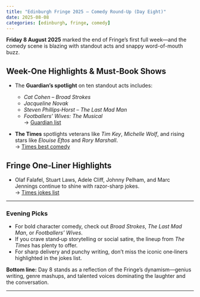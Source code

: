 ```yaml
---
title: "Edinburgh Fringe 2025 – Comedy Round‑Up (Day Eight)"
date: 2025-08-08
categories: [edinburgh, fringe, comedy]
---
```


**Friday 8 August 2025** marked the end of Fringe’s first full week—and the comedy scene is blazing with standout acts and snappy word-of-mouth buzz.

## Week-One Highlights & Must‑Book Shows

- The **Guardian’s spotlight** on ten standout acts includes:
  - *Cat Cohen – Broad Strokes*
  - *Jacqueline Novak*
  - *Steven Phillips‑Horst – The Last Mad Man*
  - *Footballers’ Wives: The Musical*  
  → [Guardian list](https://www.vogue.com/article/10-standout-acts-from-2025-edinburgh-fringe-festival?utm_source=chatgpt.com)

- **The Times** spotlights veterans like *Tim Key*, *Michelle Wolf*, and rising stars like *Elouise Eftos* and *Rory Marshall*.  
  → [Times best comedy](https://www.thetimes.co.uk/article/edinburgh-fringe-festival-2025-best-comedy-shows-ranked-xzd2kjplw?utm_source=chatgpt.com)

## Fringe One‑Liner Highlights

- Olaf Falafel, Stuart Laws, Adele Cliff, Johnny Pelham, and Marc Jennings continue to shine with razor-sharp jokes.  
  → [Times jokes list](https://www.thetimes.co.uk/article/the-best-jokes-of-edinburgh-fringe-2025-xkh5qg5kb?utm_source=chatgpt.com)

---

### Evening Picks

- For bold character comedy, check out *Broad Strokes*, *The Last Mad Man*, or *Footballers’ Wives*.  
- If you crave stand‑up storytelling or social satire, the lineup from *The Times* has plenty to offer.  
- For sharp delivery and punchy writing, don’t miss the iconic one‑liners highlighted in the jokes list.

**Bottom line:** Day 8 stands as a reflection of the Fringe’s dynamism—genius writing, genre mashups, and talented voices dominating the laughter and the conversation.

---
